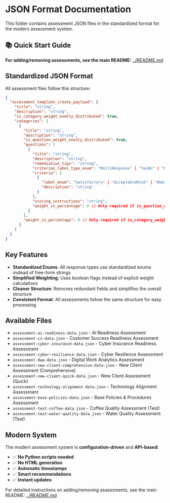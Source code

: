 # JSON Format Documentation

This folder contains assessment JSON files in the standardized format for the modern assessment system.

## 📚 Quick Start Guide

**For adding/removing assessments, see the main README:**
[../README.md](../README.md)

## Standardized JSON Format

All assessment files follow this structure:

```json
{
  "assessment_template_create_payload": {
    "title": "string",
    "description": "string",
    "is_category_weight_evenly_distributed": true,
    "categories": [
      {
        "title": "string",
        "description": "string",
        "is_question_weight_evenly_distributed": true,
        "questions": [
          {
            "title": "string",
            "description": "string",
            "remediation_tips": "string",
            "criterion_label_type_enum": "MultiResponse" | "YesNo" | "Partial",
            "criteria": [
              {
                "label_enum": "Satisfactory" | "AcceptableRisk" | "NeedsAttention" | "AtRisk" | "Unknown" | "NotApplicable" | "Yes" | "No" | "Partial" | "PartialYes" | "PartialNo",
                "description": "string"
              }
            ],
            "scoring_instructions": "string",
            "weight_in_percentage": 0 // Only required if is_question_weight_evenly_distributed is false, all must add to 100
          }
        ],
        "weight_in_percentage": 0 // Only required if is_category_weight_evenly_distributed is false, all must add to 100
      }
    ]
  }
}
```

## Key Features

- **Standardized Enums**: All response types use standardized enums instead of free-form strings
- **Simplified Weighting**: Uses boolean flags instead of explicit weight calculations
- **Cleaner Structure**: Removes redundant fields and simplifies the overall structure
- **Consistent Format**: All assessments follow the same structure for easy processing

## Available Files

- `assessment-ai-readiness-data.json` - AI Readiness Assessment
- `assessment-cs-data.json` - Customer Success Readiness Assessment
- `assessment-cyber-insurance-data.json` - Cyber Insurance Readiness Assessment
- `assessment-cyber-resilience-data.json` - Cyber Resilience Assessment
- `assessment-dwa-data.json` - Digital Work Analytics Assessment
- `assessment-new-client-comprehensive-data.json` - New Client Assessment (Comprehensive)
- `assessment-new-client-quick-data.json` - New Client Assessment (Quick)
- `assessment-technology-alignment-data.json` - Technology Alignment Assessment
- `assessment-base-policies-data.json` - Base Policies & Procedures Assessment
- `assessment-test-coffee-data.json` - Coffee Quality Assessment (Test)
- `assessment-test-water-quality-data.json` - Water Quality Assessment (Test)

## Modern System

The modern assessment system is **configuration-driven** and **API-based**:

- ✅ **No Python scripts needed**
- ✅ **No HTML generation**
- ✅ **Automatic timestamps**
- ✅ **Smart recommendations**
- ✅ **Instant updates**

For detailed instructions on adding/removing assessments, see the main README: [../README.md](../README.md)